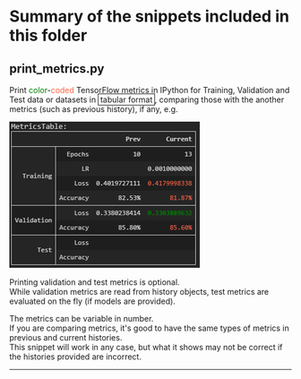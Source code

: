 # Summary of the snippets included in this folder

## print_metrics.py
Print <span style='color:green;'>color</span>-<span style='color:tomato;'>coded</span> TensorFlow metrics in IPython 
    for Training, Validation and Test data or datasets in <span style='border: 1px solid; padding: 1px 3px;'>tabular format</span>, 
    comparing those with the another metrics (such as previous history), if any, e.g. 

![Metrics Compared](media/MetricsTableCompared.jpg)

Printing validation and test metrics is optional.<br>
While validation metrics are read from history objects, test metrics are evaluated on the fly (if models are provided).

The metrics can be variable in number.<br>
If you are comparing metrics, it's good to have the same types of metrics in previous and current histories.<br>
This snippet will work in any case, but what it shows may not be correct if the histories provided are incorrect.

<hr>